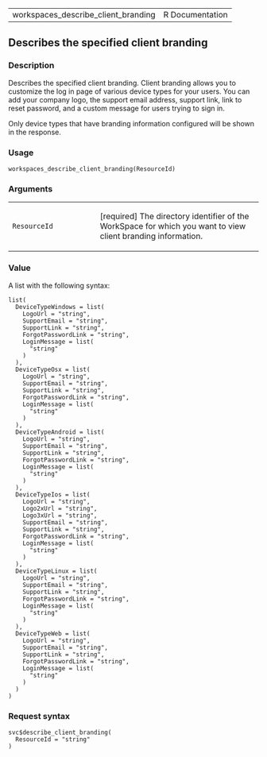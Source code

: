 <table style="width: 100%;">
<tbody>
<tr class="odd">
<td>workspaces_describe_client_branding</td>
<td style="text-align: right;">R Documentation</td>
</tr>
</tbody>
</table>

## Describes the specified client branding

### Description

Describes the specified client branding. Client branding allows you to
customize the log in page of various device types for your users. You
can add your company logo, the support email address, support link, link
to reset password, and a custom message for users trying to sign in.

Only device types that have branding information configured will be
shown in the response.

### Usage

    workspaces_describe_client_branding(ResourceId)

### Arguments

<table>
<colgroup>
<col style="width: 35%" />
<col style="width: 65%" />
</colgroup>
<tbody>
<tr class="odd">
<td><code
id="workspaces_describe_client_branding_:_ResourceId">ResourceId</code></td>
<td><p>[required] The directory identifier of the WorkSpace for which
you want to view client branding information.</p></td>
</tr>
</tbody>
</table>

### Value

A list with the following syntax:

    list(
      DeviceTypeWindows = list(
        LogoUrl = "string",
        SupportEmail = "string",
        SupportLink = "string",
        ForgotPasswordLink = "string",
        LoginMessage = list(
          "string"
        )
      ),
      DeviceTypeOsx = list(
        LogoUrl = "string",
        SupportEmail = "string",
        SupportLink = "string",
        ForgotPasswordLink = "string",
        LoginMessage = list(
          "string"
        )
      ),
      DeviceTypeAndroid = list(
        LogoUrl = "string",
        SupportEmail = "string",
        SupportLink = "string",
        ForgotPasswordLink = "string",
        LoginMessage = list(
          "string"
        )
      ),
      DeviceTypeIos = list(
        LogoUrl = "string",
        Logo2xUrl = "string",
        Logo3xUrl = "string",
        SupportEmail = "string",
        SupportLink = "string",
        ForgotPasswordLink = "string",
        LoginMessage = list(
          "string"
        )
      ),
      DeviceTypeLinux = list(
        LogoUrl = "string",
        SupportEmail = "string",
        SupportLink = "string",
        ForgotPasswordLink = "string",
        LoginMessage = list(
          "string"
        )
      ),
      DeviceTypeWeb = list(
        LogoUrl = "string",
        SupportEmail = "string",
        SupportLink = "string",
        ForgotPasswordLink = "string",
        LoginMessage = list(
          "string"
        )
      )
    )

### Request syntax

    svc$describe_client_branding(
      ResourceId = "string"
    )
